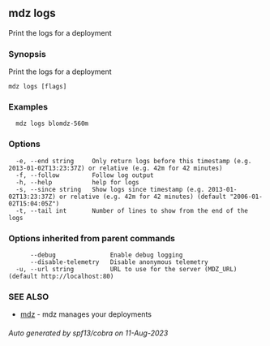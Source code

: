 ## mdz logs

Print the logs for a deployment

### Synopsis

Print the logs for a deployment

```
mdz logs [flags]
```

### Examples

```
  mdz logs blomdz-560m
```

### Options

```
  -e, --end string     Only return logs before this timestamp (e.g. 2013-01-02T13:23:37Z) or relative (e.g. 42m for 42 minutes)
  -f, --follow         Follow log output
  -h, --help           help for logs
  -s, --since string   Show logs since timestamp (e.g. 2013-01-02T13:23:37Z) or relative (e.g. 42m for 42 minutes) (default "2006-01-02T15:04:05Z")
  -t, --tail int       Number of lines to show from the end of the logs
```

### Options inherited from parent commands

```
      --debug               Enable debug logging
      --disable-telemetry   Disable anonymous telemetry
  -u, --url string          URL to use for the server (MDZ_URL) (default http://localhost:80)
```

### SEE ALSO

* [mdz](mdz.md)	 - mdz manages your deployments

###### Auto generated by spf13/cobra on 11-Aug-2023
